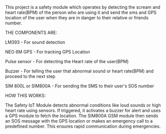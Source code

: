 This project is a safety module which operates by detecting the scream and heart rate(BPM) of the person who are using it and send the sms and GPS location of the user when they are in danger to their relative or friends number.

THE COMPONENTS ARE:

  LM393 - For sound detection
  
  NEO 6M GPS - For tracking GPS Location
  
  Pulse sensor - For detecting the Heart rate of the user(BPM)
  
  Buzzer - For telling the user that abnormal sound or heart rate(BPM) and proceed to the next step
  
  SIM 800L or SIM800A - For sending the SMS to their user's SOS number

HOW THIS WORKS:

  The Safety IoT Module detects abnormal conditions like loud sounds or high heart rate using sensors. If triggered, it activates a buzzer for alert and uses a GPS module to fetch the location. The SIM800A GSM module then sends an SOS message with the GPS location or makes an emergency call to a predefined number. This ensures rapid communication during emergencies.
